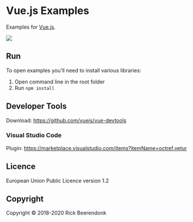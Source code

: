 # Vue.js Examples

Examples for [Vue.js](https://vuejs.org).

![](https://img.shields.io/github/license/rickbeerendonk/vue-examples.svg)

## Run

To open examples you'll need to install various libraries:

1. Open command line in the root folder
2. Run `npm install`

## Developer Tools

Download: https://github.com/vuejs/vue-devtools

### Visual Studio Code

Plugin: https://marketplace.visualstudio.com/items?itemName=octref.vetur

## Licence

European Union Public Licence version 1.2

## Copyright

Copyright © 2018-2020 Rick Beerendonk
